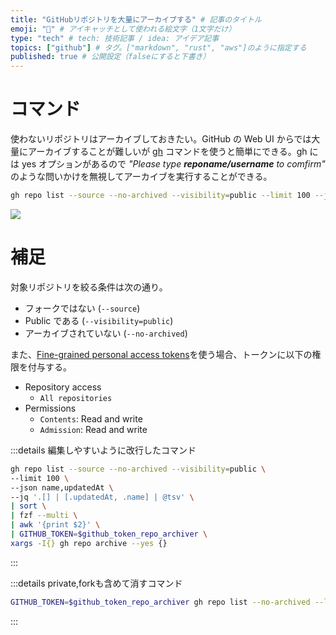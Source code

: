 ```yaml
---
title: "GitHubリポジトリを大量にアーカイブする" # 記事のタイトル
emoji: "🗼" # アイキャッチとして使われる絵文字（1文字だけ）
type: "tech" # tech: 技術記事 / idea: アイデア記事
topics: ["github"] # タグ。["markdown", "rust", "aws"]のように指定する
published: true # 公開設定（falseにすると下書き）
---
```


# コマンド

使わないリポジトリはアーカイブしておきたい。GitHub の Web UI からでは大量にアーカイブすることが難しいが [gh](https://cli.github.com/) コマンドを使うと簡単にできる。gh には yes オプションがあるので _"Please type **reponame/username** to comfirm"_ のような問いかけを無視してアーカイブを実行することができる。

```bash
gh repo list --source --no-archived --visibility=public --limit 100 --json name,updatedAt --jq '.[] | [.updatedAt, .name] | @tsv' | sort | fzf --multi | awk '{print $2}' | GITHUB_TOKEN=$github_token_repo_archiver xargs -I{} gh repo archive --yes {}
```

![](https://storage.googleapis.com/zenn-user-upload/bbfb3a7e9984-20250115.gif)

# 補足

対象リポジトリを絞る条件は次の通り。
- フォークではない (`--source`)
- Public である (`--visibility=public`)
- アーカイブされていない (`--no-archived`)

また、[Fine-grained personal access tokens](https://docs.github.com/authentication/keeping-your-account-and-data-secure/managing-your-personal-access-tokens)を使う場合、トークンに以下の権限を付与する。

- Repository access
	- `All repositories`
- Permissions
	- `Contents`: Read and write
	- `Admission`: Read and write

:::details 編集しやすいように改行したコマンド
```bash
gh repo list --source --no-archived --visibility=public \
--limit 100 \
--json name,updatedAt \
--jq '.[] | [.updatedAt, .name] | @tsv' \
| sort \
| fzf --multi \
| awk '{print $2}' \
| GITHUB_TOKEN=$github_token_repo_archiver \
xargs -I{} gh repo archive --yes {}
```
:::

:::details private,forkも含めて消すコマンド
```bash
GITHUB_TOKEN=$github_token_repo_archiver gh repo list --no-archived --limit 200 --json name,updatedAt,visibility --jq '.[] | [.updatedAt, .visibility, .name] | @tsv' | sort | fzf | awk '{print $3}' | GITHUB_TOKEN=$github_token_repo_archiver xargs -I{} gh repo archive --yes {}
```
:::

